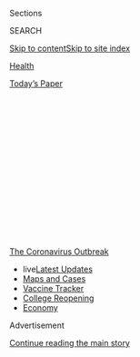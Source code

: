 <div id="app">

<div>

<div>

<div>

<div class="NYTAppHideMasthead css-1q2w90k e1suatyy0">

<div class="section css-ui9rw0 e1suatyy2">

<div class="css-eph4ug er09x8g0">

<div class="css-6n7j50">

</div>

<span class="css-1dv1kvn">Sections</span>

<div class="css-10488qs">

<span class="css-1dv1kvn">SEARCH</span>

</div>

[Skip to content](#site-content)[Skip to site
index](#site-index)

</div>

<div id="masthead-section-label" class="css-1wr3we4 eaxe0e00">

[Health](https://www.nytimes3xbfgragh.onion/section/health)

</div>

<div class="css-10698na e1huz5gh0">

</div>

</div>

<div id="masthead-bar-one" class="section hasLinks css-15hmgas e1csuq9d3">

<div class="css-uqyvli e1csuq9d0">

</div>

<div class="css-1uqjmks e1csuq9d1">

</div>

<div class="css-9e9ivx">

[](https://myaccount.nytimes3xbfgragh.onion/auth/login?response_type=cookie&client_id=vi)

</div>

<div class="css-1bvtpon e1csuq9d2">

[Today’s
Paper](https://www.nytimes3xbfgragh.onion/section/todayspaper)

</div>

</div>

</div>

</div>

<div data-aria-hidden="false">

<div id="site-content" data-role="main">

<div>

<div class="css-1aor85t" style="opacity:0.000000001;z-index:-1;visibility:hidden">

<div class="css-1hqnpie">

<div class="css-epjblv">

<span class="css-17xtcya">[Health](/section/health)</span><span class="css-x15j1o">|</span><span class="css-fwqvlz">How
a Struggling Company Won $1.6 Billion to Make a Coronavirus
Vaccine</span>

</div>

<div class="css-k008qs">

<div class="css-1iwv8en">

<span class="css-18z7m18"></span>

<div>

</div>

</div>

<span class="css-1n6z4y">https://nyti.ms/2ChPu4q</span>

<div class="css-1705lsu">

<div class="css-4xjgmj">

<div class="css-4skfbu" data-role="toolbar" data-aria-label="Social Media Share buttons, Save button, and Comments Panel with current comment count" data-testid="share-tools">

  - 
  - 
  - 
  - 
    
    <div class="css-6n7j50">
    
    </div>

  - 
  - 

</div>

</div>

</div>

</div>

</div>

</div>

<div id="NYT_TOP_BANNER_REGION" class="css-13pd83m">

<div>

<div id="styln-prism-menu-1592847958612" class="section interactive-content interactive-size-medium css-1edisqu">

<div class="css-17ih8de interactive-body">

<div id="scroll-container" class="css-1gj85ro">

[<span class="styln-title-wrap"><span class="css-1pje3qr">The
Coronavirus</span><span class="css-1pje3qr">
Outbreak</span></span>](https://www.nytimes3xbfgragh.onion/news-event/coronavirus?action=click&pgtype=Article&state=default&region=TOP_BANNER&context=storylines_menu)

  - <span class="css-kqxiym" data-emphasize="true">live</span>[Latest
    Updates](https://www.nytimes3xbfgragh.onion/2020/08/04/world/coronavirus-cases.html?action=click&pgtype=Article&state=default&region=TOP_BANNER&context=storylines_menu)
  - [Maps and
    Cases](https://www.nytimes3xbfgragh.onion/interactive/2020/us/coronavirus-us-cases.html?action=click&pgtype=Article&state=default&region=TOP_BANNER&context=storylines_menu)
  - [Vaccine
    Tracker](https://www.nytimes3xbfgragh.onion/interactive/2020/science/coronavirus-vaccine-tracker.html?action=click&pgtype=Article&state=default&region=TOP_BANNER&context=storylines_menu)
  - [College
    Reopening](https://www.nytimes3xbfgragh.onion/2020/08/02/us/covid-college-reopening.html?action=click&pgtype=Article&state=default&region=TOP_BANNER&context=storylines_menu)
  - [Economy](https://www.nytimes3xbfgragh.onion/live/2020/08/04/business/stock-market-today-coronavirus?action=click&pgtype=Article&state=default&region=TOP_BANNER&context=storylines_menu)

</div>

</div>

</div>

</div>

</div>

<div id="top-wrapper" class="css-1sy8kpn">

<div id="top-slug" class="css-l9onyx">

Advertisement

</div>

[Continue reading the main
story](#after-top)

<div class="ad top-wrapper" style="text-align:center;height:100%;display:block;min-height:250px">

<div id="top" class="place-ad" data-position="top" data-size-key="top">

</div>

</div>

<div id="after-top">

</div>

</div>

<div>

<div id="sponsor-wrapper" class="css-1hyfx7x">

<div id="sponsor-slug" class="css-19vbshk">

Supported by

</div>

[Continue reading the main
story](#after-sponsor)

<div id="sponsor" class="ad sponsor-wrapper" style="text-align:center;height:100%;display:block">

</div>

<div id="after-sponsor">

</div>

</div>

<div class="css-186x18t">

</div>

<div class="css-1vkm6nb ehdk2mb0">

# How a Struggling Company Won $1.6 Billion to Make a Coronavirus Vaccine

</div>

Novavax just received the Trump administration’s largest vaccine
contract. In the Maryland company’s 33-year history, it has never
brought a vaccine to market.

<div class="css-79elbk" data-testid="photoviewer-wrapper">

<div class="css-z3e15g" data-testid="photoviewer-wrapper-hidden">

</div>

<div class="css-1a48zt4 ehw59r15" data-testid="photoviewer-children">

![<span class="css-16f3y1r e13ogyst0" data-aria-hidden="true">The
coronavirus vaccine Novavax, a small biotech company, has developed is
now in safety trials. Results are expected this
month.</span><span class="css-cnj6d5 e1z0qqy90" itemprop="copyrightHolder"><span class="css-1ly73wi e1tej78p0">Credit...</span><span><span>Andrew
Caballero-Reynolds/Agence France-Presse — Getty
Images</span></span></span>](https://static01.graylady3jvrrxbe.onion/images/2020/07/15/science/15VIRUS-NOVAVAX1/15VIRUS-NOVAVAX1-articleLarge.jpg?quality=75&auto=webp&disable=upscale)

</div>

</div>

<div class="css-18e8msd">

<div class="css-vp77d3 epjyd6m0">

<div class="css-1baulvz">

By [<span class="css-1baulvz" itemprop="name">Katie
Thomas</span>](https://www.nytimes3xbfgragh.onion/by/katie-thomas) and
[<span class="css-1baulvz last-byline" itemprop="name">Megan
Twohey</span>](https://www.nytimes3xbfgragh.onion/by/megan-twohey)

</div>

</div>

  - 
    
    <div class="css-ld3wwf e16638kd2">
    
    July 16,
    2020
    
    </div>

  - 
    
    <div class="css-4xjgmj">
    
    <div class="css-d8bdto" data-role="toolbar" data-aria-label="Social Media Share buttons, Save button, and Comments Panel with current comment count" data-testid="share-tools">
    
      - 
      - 
      - 
      - 
        
        <div class="css-6n7j50">
        
        </div>
    
      - 
      - 
    
    </div>
    
    </div>

</div>

</div>

<div class="section meteredContent css-1r7ky0e" name="articleBody" itemprop="articleBody">

<div class="css-1fanzo5 StoryBodyCompanionColumn">

<div class="css-53u6y8">

In late February, as the coronavirus spread around the world, Dr.
Richard Hatchett, the head of an international nonprofit that gives
money to vaccine developers, got on an important call to discuss vaccine
candidates after his plane touched down at London’s Heathrow Airport.

Executives from the Bill & Melinda Gates Foundation, which helped found
and finance the nonprofit, were on the line, enthusiastic about Novavax,
a small biotech company they thought had the potential to develop a
vaccine against the virus — fast.

Although the company, based in Gaithersburg, Md., had never brought a
vaccine to market in its 33-year history, these experts were optimistic
about its technology, which uses moth cells to pump out crucial
molecules at a much faster rate than typical vaccines — a major
advantage in a pandemic.

Dr. Hatchett’s organization, the Coalition for Epidemic Preparedness
Innovations, would go on to invest $388 million in the company’s
coronavirus vaccine. With that powerful backing, Novavax made an
aggressive push to the U.S. government. The company’s effort paid off
last week when Operation Warp Speed, the Trump administration’s effort
to hurry coronavirus vaccines to the market, [gave Novavax $1.6
billion](https://www.nytimes3xbfgragh.onion/2020/07/07/health/novavax-coronavirus-vaccine-warp-speed.html),
the largest award to date. The company’s stock surged 30 percent.

</div>

</div>

<div class="css-1fanzo5 StoryBodyCompanionColumn">

<div class="css-53u6y8">

It was a dramatic turnaround for a little-known company that, just one
year earlier, had been on the verge of collapse. One of its leading
vaccine candidates — to prevent a deadly virus in infants — had failed
for the second time in three years. The company’s stock was trading so
low that it risked being removed from the Nasdaq. Looking for cash, it
sold its manufacturing facilities. Word spread around the small world of
Maryland biotech that Novavax might be closing soon.

Novavax’s good fortune may appear puzzling, given its track record and
the air of secrecy surrounding Operation Warp Speed. But for those in
the insular biotech world where connections matter, it is far less
surprising. In the face of a deadly pandemic that is devastating the
economy, the government is placing huge bets on vaccines and treatments
that could enable a return to some semblance of normal life.

The Trump administration has said it wants to invest in a variety of
vaccine technologies, and Novavax — [which uses coronavirus proteins to
provoke an immune
response](https://www.nytimes3xbfgragh.onion/interactive/2020/05/20/science/coronavirus-vaccine-development.html)
— offers an approach that is distinct from those of other companies that
have already received major federal backing. Its method’s potential to
quickly manufacture millions of doses was also attractive to the federal
government and Dr. Hatchett’s organization. The success this spring of a
clinical trial of Novavax’s flu vaccine boosted confidence in the
company.

“When the need is great, you have to be willing to take financial
risks,” said Dr. Hatchett.

But skeptics see Novavax as a classic example of a second-tier player
that has survived by limping from crisis to crisis, boosting its stock
by promising vaccines for new outbreaks, yet never delivering. In its
three decades in business, with a mix of public and private investment,
it has developed experimental vaccines for viruses like SARS, MERS and
Ebola that never made it past early safety studies. It’s telling,
critics say, that even as it has received growing amounts of government
and philanthropic support, the company’s coronavirus vaccine effort has
not attracted any deals with major drug makers.

“The market wants to believe in fairy tales,” said David Maris, the
managing partner of Phalanx Investment Partners and a longtime analyst
covering the pharmaceutical industry. He said investors wanted to
believe that — like Cinderella — the companies that couldn’t go to the
ball would eventually win the prince.

</div>

</div>

<div class="css-1fanzo5 StoryBodyCompanionColumn">

<div class="css-53u6y8">

“It sometimes happens,” he said. “Usually it doesn’t.”

</div>

</div>

<div class="css-79elbk" data-testid="photoviewer-wrapper">

<div class="css-z3e15g" data-testid="photoviewer-wrapper-hidden">

</div>

<div class="css-1a48zt4 ehw59r15" data-testid="photoviewer-children">

![<span class="css-16f3y1r e13ogyst0" data-aria-hidden="true">Stanley C.
Erck, Novavax’s president and chief executive, at the White House in
March.</span><span class="css-cnj6d5 e1z0qqy90" itemprop="copyrightHolder"><span class="css-1ly73wi e1tej78p0">Credit...</span><span>Pool
photo by Kevin
Dietsch</span></span>](https://static01.graylady3jvrrxbe.onion/images/2020/07/15/science/15VIRUS-NOVAVAX2/15VIRUS-NOVAVAX2-articleLarge.jpg?quality=75&auto=webp&disable=upscale)

</div>

</div>

<div class="css-1fanzo5 StoryBodyCompanionColumn">

<div class="css-53u6y8">

So far, the federal government has promised nearly $4 billion [to six
vaccine
projects](https://medicalcountermeasures.gov/app/barda/coronavirus/COVID19.aspx),
but many aspects of the deals are confidential. The Trump administration
has only released heavily redacted copies of **** its **** contracts
with these companies.

When asked this week why Novavax has received more than anyone else, a
Trump administration official said **** that smaller companies needed
more federal investment in manufacturing compared to large
pharmaceutical firms, which have an established track record for
mass-producing vaccines. The $1.6 billion comes from the Department of
Health and Human Services and the Defense Department, and will be used
to help develop and manufacture Novavax’s vaccine.

In pursuing its contracts, Novavax drew on influential ties it has
cultivated in the federal government and close-knit global health
community, according to interviews with current and former company
executives, federal and global health officials, vaccine experts and
investment
analysts.

<div id="NYT_MAIN_CONTENT_1_REGION" class="css-9tf9ac">

<div>

<div id="styln-covid-updates-world" class="section interactive-content interactive-size-medium css-1ftcdic">

<div class="css-17ih8de interactive-body">

<div id="styln-briefing-block" data-asset-id="QXJ0aWNsZTpueXQ6Ly9hcnRpY2xlLzNhNGMwYWI5LWIwY2QtNWQwOS1hZTgwLTdjMGU3ZTA1OWQ2OA==">

<div class="briefing-block-header-section">

# [Latest Updates: Global Coronavirus Outbreak](https://www.nytimes3xbfgragh.onion/2020/08/04/world/coronavirus-cases.html?action=click&pgtype=Article&state=default&region=MAIN_CONTENT_1&context=storylines_live_updates)

<div class="briefing-block-ts">

Updated 2020-08-05T07:58:24.076Z

</div>

</div>

  - [As talks drag on, McConnell signals openness to jobless aid
    extension, and negotiators agree on a
    deadline.](https://www.nytimes3xbfgragh.onion/2020/08/04/world/coronavirus-cases.html?action=click&pgtype=Article&state=default&region=MAIN_CONTENT_1&context=storylines_live_updates#link-762df92)
  - [Novavax sees encouraging results from two studies of its
    experimental
    vaccine.](https://www.nytimes3xbfgragh.onion/2020/08/04/world/coronavirus-cases.html?action=click&pgtype=Article&state=default&region=MAIN_CONTENT_1&context=storylines_live_updates#link-1228a480)
  - [Mississippians must now wear masks in public, governor
    says.](https://www.nytimes3xbfgragh.onion/2020/08/04/world/coronavirus-cases.html?action=click&pgtype=Article&state=default&region=MAIN_CONTENT_1&context=storylines_live_updates#link-794484ed)

<div class="briefing-block-footer">

<div class="briefing-block-footer-meta">

[See more
updates](https://www.nytimes3xbfgragh.onion/2020/08/04/world/coronavirus-cases.html?action=click&pgtype=Article&state=default&region=MAIN_CONTENT_1&context=storylines_live_updates)

</div>

<div class="briefing-block-briefinglinks">

<span>More live coverage:</span>
[Markets](https://www.nytimes3xbfgragh.onion/live/2020/08/04/business/stock-market-today-coronavirus?action=click&pgtype=Article&state=default&region=MAIN_CONTENT_1&context=storylines_live_updates)

</div>

</div>

</div>

</div>

</div>

</div>

</div>

The Biomedical Advanced Research and Development Authority, or BARDA,
which makes deals with drug manufacturers during public health
emergencies and is one of the federal agencies carrying out Operation
Warp Speed, has been headed by two former Novavax executives. One of
them would later complain that the company crossed ethical lines when it
approached him about receiving funding this spring.

Novavax also tapped into a longstanding relationship with the Gates
Foundation, which had previously provided it with funding and is one of
the most powerful global players in the vaccine world.

John J. Trizzino, Novavax’s chief business and financial officer, said
the company did nothing inappropriate, but acknowledged that it used its
connections to help win the deals. “This doesn’t happen by itself,” he
said. “This happens through years and years of working within the
industry, building solid relationships, having worked with many of these
partners.”

</div>

</div>

<div class="css-1fanzo5 StoryBodyCompanionColumn">

<div class="css-53u6y8">

If Novavax does succeed, it will represent a major success story for a
company that has struggled for years. Founded in 1987, the company has
operated on the outskirts of the industry, far from the biotech hubs of
Boston and San Diego. Although vaccines have been its main focus,
Novavax has over the years dabbled in other businesses, like prenatal
vitamins and [estrogen
lotion](https://www.washingtonpost.com/archive/business/2003/10/11/novavaxs-estrogen-lotion-is-approved/53bc53d2-de8e-4c95-a1f0-8b05b3bcd6d0/).

In 2016, the company suffered a major setback when its late-stage
clinical trial to treat respiratory syncytial virus, or R.S.V., [in
older people
failed](https://ir.novavax.com/news-releases/news-release-details/novavax-announces-topline-rsv-f-vaccine-data-two-clinical-trials),
and the [company laid
off](https://endpts.com/crushed-by-a-phiii-flop-novavax-slashes-jobs-as-it-looks-to-chop-out-up-to-100m-in-costs/)
one-third of its staff.

[A review
in 2017](https://www.glassdoor.com.hk/Reviews/Novavax-let-go-Reviews-EI_IE5710.0,7_KH8,14.htm)
from an employee on the website Glassdoor summed up the atmosphere.
“Bowling on Fridays, unlimited sick days,” the person wrote under
“pros.” Under “cons,” the person wrote: “The management rushed
clinical trials for R.S.V., clinical trials failed, and layoffs insued
\[sic\].”

</div>

</div>

<div class="css-79elbk" data-testid="photoviewer-wrapper">

<div class="css-z3e15g" data-testid="photoviewer-wrapper-hidden">

</div>

<div class="css-1a48zt4 ehw59r15" data-testid="photoviewer-children">

<div class="css-1xdhyk6 erfvjey0">

<span class="css-1ly73wi e1tej78p0">Image</span>

<div class="css-zjzyr8">

<div data-testid="lazyimage-container" style="height:257.77777777777777px">

</div>

</div>

</div>

<span class="css-16f3y1r e13ogyst0" data-aria-hidden="true">Novavax
headquarters in Gaithersburg, Md. Although vaccines have been its main
focus, the company has over the years dabbled in prenatal vitamins and
estrogen
lotion.</span><span class="css-cnj6d5 e1z0qqy90" itemprop="copyrightHolder"><span class="css-1ly73wi e1tej78p0">Credit...</span><span>Jim
Lo Scalzo/EPA, via Shutterstock</span></span>

</div>

</div>

<div class="css-1fanzo5 StoryBodyCompanionColumn">

<div class="css-53u6y8">

But Novavax was able to pursue a second clinical trial of the R.S.V.
vaccine with assistance from the Gates Foundation, which [granted the
company up to $89
million](https://ir.novavax.com/news-releases/news-release-details/novavax-announces-grant-89-million-support-development-rsv-f).
That study tested whether giving the vaccine to pregnant women would
pass the immunity to their newborns, who can become very sick from the
virus.

But that [trial
failed](https://ir.novavax.com/news-releases/news-release-details/novavax-announces-topline-results-phase-3-preparetm-trial)
too, and the company again found itself in a financial crisis. It
initiated a reverse stock split to lift its share price and [avoid
delisting from the
Nasdaq](https://www.bizjournals.com/washington/news/2019/04/15/novavax-faces-delisting-threat-following-failed.html),
and it [sold its manufacturing
facilities](https://endpts.com/beefing-up-its-new-gene-therapy-unit-catalent-inks-18m-deal-to-snap-up-novavax-facilities/)
to another company, Catalent, for $18 million. The deal included 100
workers, or about one-third of its work force at the time.

Mr. Trizzino said it was all part of the business.

“It’s biotech, and biotech can be a bit of a roller-coaster ride,” he
said. “We’re innovators, and we’re looking for opportunities that other
companies haven’t developed.”

</div>

</div>

<div class="css-1fanzo5 StoryBodyCompanionColumn">

<div class="css-53u6y8">

He said working with the Gates Foundation on the R.S.V. vaccine cemented
that relationship. “They became very familiar with our technology,” Mr.
Trizzino said. “So when coronavirus reared its head, they were
supportive.”

The foundation declined to discuss details of vaccine candidates, but in
a statement, Emilio Emini, its H.I.V. program director, said, “We see
promise in a range of Covid-19 vaccine candidates, including Novavax’s
approach.”

Like dozens of other companies, Novavax began working on a coronavirus
vaccine in January, when the virus’s genome was first made public, using
the same technology as it had for its R.S.V. and flu vaccines.

It makes vaccines by turning moth cells into tiny factories that pump
out proteins of the coronavirus — a quicker way to make large quantities
than using cells from hamsters and other mammals.

“I like the company. I like the technology,” said Dr. Luciana Borio, who
oversaw public health preparedness for the National Security Council
under President Trump and was the acting chief scientist at the Food and
Drug Administration under President Obama. The French drug maker Sanofi
is developing a coronavirus vaccine that uses an insect technology
similar to Novavax’s, but has not entered clinical trials.

By February, Dr. Hatchett’s nonprofit, CEPI, was flooded with proposals
for vaccine development efforts. Eager to move quickly, the organization
evaluated candidates based on whether the vaccines could be developed
rapidly and manufactured in large enough quantities to be distributed
across the world.

Like the Gates Foundation, Dr. Hatchett was already familiar with
Novavax’s work. He had worked at BARDA [when the agency awarded a $179
million
contract](https://www.prnewswire.com/news-releases/novavax-awarded-hhs-barda-contract-valued-at-up-to-179-million-to-develop-pandemic-and-seasonal-influenza-vaccines-for-us-government-using-recombinant-vlp-technology-117145058.html)
to Novavax in 2011 to develop its flu vaccine, which could allow for a
rapid national response to a pandemic flu.

</div>

</div>

<div class="css-1fanzo5 StoryBodyCompanionColumn">

<div class="css-53u6y8">

When looking for investments in coronavirus vaccines, “they were a
natural consideration,” Dr. Hatchett
said.

</div>

</div>

<div class="css-79elbk" data-testid="photoviewer-wrapper">

<div class="css-z3e15g" data-testid="photoviewer-wrapper-hidden">

</div>

<div class="css-1a48zt4 ehw59r15" data-testid="photoviewer-children">

<div class="css-1xdhyk6 erfvjey0">

<span class="css-1ly73wi e1tej78p0">Image</span>

<div class="css-zjzyr8">

<div data-testid="lazyimage-container" style="height:257.77777777777777px">

</div>

</div>

</div>

<span class="css-16f3y1r e13ogyst0" data-aria-hidden="true">Novavax uses
moth cells to pump out crucial molecules at a much faster rate than
typical vaccines — a major advantage in a
pandemic.</span><span class="css-cnj6d5 e1z0qqy90" itemprop="copyrightHolder"><span class="css-1ly73wi e1tej78p0">Credit...</span><span>Andrew
Caballero-Reynolds/Agence France-Presse — Getty Images</span></span>

</div>

</div>

<div class="css-1fanzo5 StoryBodyCompanionColumn">

<div class="css-53u6y8">

CEPI will not release any of its contracts. Dr. Hatchett said its
funding decisions are based on independent external reviews, a
scientific advisory committee, and financial vetting by the accounting
firm
KPMG.

<div id="NYT_MAIN_CONTENT_3_REGION" class="css-9tf9ac">

<div>

<div id="styln-prism-freeform-1594220623585" class="section interactive-content interactive-size-medium css-1ftcdic">

<div class="css-17ih8de interactive-body">

<div id="prism-freeform-block-85410" class="css-19mumt8" data-role="complementary" data-storyline="The Coronavirus Outbreak" data-truncated="true" tabindex="0">

<div class="css-a8d9oz">

<div class="css-eb027h">

[](https://www.nytimes3xbfgragh.onion/news-event/coronavirus?action=click&pgtype=Article&state=default&region=MAIN_CONTENT_3&context=storylines_faq)

### The Coronavirus Outbreak ›

#### Frequently Asked Questions

Updated August 4, 2020

  - #### I have antibodies. Am I now immune?
    
      - As of right now,[that seems likely, for at least several
        months.](https://www.nytimes3xbfgragh.onion/2020/07/22/health/covid-antibodies-herd-immunity.html?action=click&pgtype=Article&state=default&region=MAIN_CONTENT_3&context=storylines_faq)
        There have been frightening accounts of people suffering what
        seems to be a second bout of Covid-19. But experts say these
        patients may have a drawn-out course of infection, with the
        virus taking a slow toll weeks to months after initial exposure.
        People infected with the coronavirus typically
        [produce](https://www.nature.com/articles/s41586-020-2456-9)
        immune molecules called antibodies, which are [protective
        proteins made in response to an
        infection](https://www.nytimes3xbfgragh.onion/2020/05/07/health/coronavirus-antibody-prevalence.html?action=click&pgtype=Article&state=default&region=MAIN_CONTENT_3&context=storylines_faq)[.
        These antibodies
        may](https://www.nytimes3xbfgragh.onion/2020/05/07/health/coronavirus-antibody-prevalence.html?action=click&pgtype=Article&state=default&region=MAIN_CONTENT_3&context=storylines_faq)
        last in the body [only two to three
        months](https://www.nature.com/articles/s41591-020-0965-6),
        which may seem worrisome, but that’s perfectly normal after an
        acute infection subsides, said Dr. Michael Mina, an immunologist
        at Harvard University. It may be possible to get the coronavirus
        again, but it’s highly unlikely that it would be possible in a
        short window of time from initial infection or make people
        sicker the second time.

  - #### I’m a small-business owner. Can I get relief?
    
      - The [stimulus bills enacted in
        March](https://www.nytimes3xbfgragh.onion/article/small-business-loans-stimulus-grants-freelancers-coronavirus.html?action=click&pgtype=Article&state=default&region=MAIN_CONTENT_3&context=storylines_faq)
        offer help for the millions of American small businesses. Those
        eligible for aid are businesses and nonprofit organizations with
        fewer than 500 workers, including sole proprietorships,
        independent contractors and freelancers. Some larger companies
        in some industries are also eligible. The help being offered,
        which is being managed by the Small Business Administration,
        includes the Paycheck Protection Program and the Economic Injury
        Disaster Loan program. But lots of folks have [not yet seen
        payouts.](https://www.nytimes3xbfgragh.onion/interactive/2020/05/07/business/small-business-loans-coronavirus.html?action=click&pgtype=Article&state=default&region=MAIN_CONTENT_3&context=storylines_faq)
        Even those who have received help are confused: The rules are
        draconian, and some are stuck sitting on [money they don’t know
        how to
        use.](https://www.nytimes3xbfgragh.onion/2020/05/02/business/economy/loans-coronavirus-small-business.html?action=click&pgtype=Article&state=default&region=MAIN_CONTENT_3&context=storylines_faq)
        Many small-business owners are getting less than they expected
        or [not hearing anything at
        all.](https://www.nytimes3xbfgragh.onion/2020/06/10/business/Small-business-loans-ppp.html?action=click&pgtype=Article&state=default&region=MAIN_CONTENT_3&context=storylines_faq)

  - #### What are my rights if I am worried about going back to work?
    
      - Employers have to provide [a safe
        workplace](https://www.osha.gov/SLTC/covid-19/standards.html)
        with policies that protect everyone equally. [And if one of your
        co-workers tests positive for the coronavirus, the
        C.D.C.](https://www.nytimes3xbfgragh.onion/article/coronavirus-money-unemployment.html?action=click&pgtype=Article&state=default&region=MAIN_CONTENT_3&context=storylines_faq)
        has said that [employers should tell their
        employees](https://www.cdc.gov/coronavirus/2019-ncov/community/guidance-business-response.html)
        -- without giving you the sick employee’s name -- that they may
        have been exposed to the virus.

  - #### Should I refinance my mortgage?
    
      - [It could be a good
        idea,](https://www.nytimes3xbfgragh.onion/article/coronavirus-money-unemployment.html?action=click&pgtype=Article&state=default&region=MAIN_CONTENT_3&context=storylines_faq)
        because mortgage rates have [never been
        lower.](https://www.nytimes3xbfgragh.onion/2020/07/16/business/mortgage-rates-below-3-percent.html?action=click&pgtype=Article&state=default&region=MAIN_CONTENT_3&context=storylines_faq)
        Refinancing requests have pushed mortgage applications to some
        of the highest levels since 2008, so be prepared to get in line.
        But defaults are also up, so if you’re thinking about buying a
        home, be aware that some lenders have tightened their standards.

  - #### What is school going to look like in September?
    
      - It is unlikely that many schools will return to a normal
        schedule this fall, requiring the grind of [online
        learning](https://www.nytimes3xbfgragh.onion/2020/06/05/us/coronavirus-education-lost-learning.html?action=click&pgtype=Article&state=default&region=MAIN_CONTENT_3&context=storylines_faq),
        [makeshift child
        care](https://www.nytimes3xbfgragh.onion/2020/05/29/us/coronavirus-child-care-centers.html?action=click&pgtype=Article&state=default&region=MAIN_CONTENT_3&context=storylines_faq)
        and [stunted
        workdays](https://www.nytimes3xbfgragh.onion/2020/06/03/business/economy/coronavirus-working-women.html?action=click&pgtype=Article&state=default&region=MAIN_CONTENT_3&context=storylines_faq)
        to continue. California’s two largest public school districts —
        Los Angeles and San Diego — said on July 13, that [instruction
        will be remote-only in the
        fall](https://www.nytimes3xbfgragh.onion/2020/07/13/us/lausd-san-diego-school-reopening.html?action=click&pgtype=Article&state=default&region=MAIN_CONTENT_3&context=storylines_faq),
        citing concerns that surging coronavirus infections in their
        areas pose too dire a risk for students and teachers. Together,
        the two districts enroll some 825,000 students. They are the
        largest in the country so far to abandon plans for even a
        partial physical return to classrooms when they reopen in
        August. For other districts, the solution won’t be an
        all-or-nothing approach. [Many
        systems](https://bioethics.jhu.edu/research-and-outreach/projects/eschool-initiative/school-policy-tracker/),
        including the nation’s largest, New York City, are devising
        [hybrid
        plans](https://www.nytimes3xbfgragh.onion/2020/06/26/us/coronavirus-schools-reopen-fall.html?action=click&pgtype=Article&state=default&region=MAIN_CONTENT_3&context=storylines_faq)
        that involve spending some days in classrooms and other days
        online. There’s no national policy on this yet, so check with
        your municipal school system regularly to see what is happening
        in your
community.

<div id="styln-survey-component-85410" class="styln-survey-component" data-surveyname="faq" data-surveystoryline="coronavirus">

</div>

</div>

<div class="css-6mllg9">

</div>

<div class="css-pmm6ed">

<span class="css-5gimkt"></span>

</div>

</div>

</div>

</div>

</div>

</div>

</div>

He said his organization took note in March when, weeks after [it
awarded
Novavax](https://ir.novavax.com/news-releases/news-release-details/novavax-awarded-funding-cepi-covid-19-vaccine-development)
its initial $4 million contract, the company [announced that its flu
vaccine](https://ir.novavax.com/news-releases/news-release-details/novavax-nanoflu-achieves-all-primary-endpoints-phase-3-clinical)
had succeeded in a late-stage clinical trial — its first major success,
and an important validation of its underlying vaccine technology.

“We were very relieved when that positive result came back,” Dr.
Hatchett said. In May, his organization ramped up its support with an
additional deal awarding Novavax up to $384 million.

For Novavax, the contracts with CEPI proved crucial. Until then, the
company had been aggressively seeking funding from BARDA, without much
luck.

In April, eager to pitch their vaccine, Novavax’s chief executive asked
to speak with Rick Bright, the former director of BARDA, who served as
[head of vaccine
research](https://ir.novavax.com/news-releases/news-release-details/novavax-appoints-new-vice-president-vaccine-research)
at Novavax from 2006 to 2008, [according to a whistle-blower
complaint](https://www.cnn.com/2020/05/05/politics/rick-bright-full-complaint/index.html)that
Dr. Bright later filed.

</div>

</div>

<div class="css-1fanzo5 StoryBodyCompanionColumn">

<div class="css-53u6y8">

Dr. Bright said in the complaint that he declined the meeting with the
chief executive, Stanley C. Erck, because discussing the vaccine while
the company’s application was being considered would violate federal
law, given that it could influence what is supposed to be a purely
scientific review.

But three days later, the company pursued a meeting instead with Dr.
Bright’s boss, Dr. Robert Kadlec, H.H.S.’s assistant secretary for
preparedness and response. Dr. Kadlec initially wrote that he was
“looking forward” to the meeting, according to emails obtained by The
New York Times, but a H.H.S. spokeswoman said that he did not meet with
the company.

Dr. Bright was removed from his BARDA post in April, and filed the
complaint [after he said he had been
protesting](https://www.nytimes3xbfgragh.onion/2020/05/09/us/politics/whistle-blower-trump-coronavirus.html)
“cronyism” and contract abuse for years.

Novavax’s contact with H.H.S. raised alarms with Steven L. Schooner, a
law professor at George Washington University Law School who is an
expert in federal procurement.

“When you’re dealing with something as important as a vaccine for a
pandemic, you want that review to be made on the scientific merits, not
based on who knew who or who is willing to pay a bribe or who applied
leverage during the evaluation process,” he said.

Mr. Trizzino said the company did nothing wrong. “We did what we thought
was prudent and reasonable under the circumstances of a pandemic and the
need to move very quickly,” he
said.

</div>

</div>

<div class="css-79elbk" data-testid="photoviewer-wrapper">

<div class="css-z3e15g" data-testid="photoviewer-wrapper-hidden">

</div>

<div class="css-1a48zt4 ehw59r15" data-testid="photoviewer-children">

<div class="css-1xdhyk6 erfvjey0">

<span class="css-1ly73wi e1tej78p0">Image</span>

<div class="css-zjzyr8">

<div data-testid="lazyimage-container" style="height:257.77777777777777px">

</div>

</div>

</div>

<span class="css-16f3y1r e13ogyst0" data-aria-hidden="true">Dr. Rick
Bright, the former director of BARDA, testifying before a House
subcommittee in
May. </span><span class="css-cnj6d5 e1z0qqy90" itemprop="copyrightHolder"><span class="css-1ly73wi e1tej78p0">Credit...</span><span>Pool
photo by Shawn Thew</span></span>

</div>

</div>

<div class="css-1fanzo5 StoryBodyCompanionColumn">

<div class="css-53u6y8">

When the conversation with BARDA never materialized, the company shifted
its attention to the Defense Department.

</div>

</div>

<div class="css-1fanzo5 StoryBodyCompanionColumn">

<div class="css-53u6y8">

With the second CEPI contract in hand, Novavax was finally able to “get
more and more traction,” Mr. Trizzino said. In June, the department
[awarded the company $60
million](https://ir.novavax.com/news-releases/news-release-details/novavax-awarded-department-defense-contract-covid-19-vaccine).
“And ultimately, Operation Warp Speed took over from there,” he said.

“They have shown very encouraging and promising results,” said Robin
Robinson, who was the head of Novavax’s vaccine division until 2004,
when he left to become the head of BARDA’s influenza division, and then
its director.

Dr. Robinson helped develop an earlier version of the company’s vaccine
technology and consulted for Novavax on their flu vaccine. “I do expect
the vaccine to be one of the ones in the winner’s circle next year.”

With two major contracts, Novavax must now balance two powerful — and
potentially competing — investors. [The company’s vaccine is now in
safety
trials](https://www.nytimes3xbfgragh.onion/interactive/2020/science/coronavirus-vaccine-tracker.html),
and results are expected this month. It plans to begin so-called Phase 3
efficacy trials by the fall, and could release data by the end of the
year. If the vaccine is successful, the company has promised to supply
the United States with 100 million doses — or enough to immunize at
least 50 million U.S. residents. And through its deal with CEPI, it has
pledged an unspecified number of doses to low-income countries.

Novavax has said that it can accomplish both by simultaneously
manufacturing the vaccine in the United States, Europe and Asia. The
company used an outside manufacturer, the Maryland-based Emergent
BioSolutions, to make initial doses for the clinical trials, but said
that they had not yet selected a company to do large-scale manufacturing
in the United States. It recently acquired a factory in the Czech
Republic and will hire other manufacturers to supply the rest of the
world. With those new factory workers, the company said it now employs
about 360 people.

“It’s very well coordinated, and we know what we’re doing,” Mr. Trizzino
said.

But because vaccine development is so unpredictable, and with these
deals largely unfolding in private, it’s impossible to know how far the
company will get.

</div>

</div>

<div class="css-1fanzo5 StoryBodyCompanionColumn">

<div class="css-53u6y8">

“The U.S. darling of the moment is Novavax,” said Kate Elder, a senior
vaccines policy adviser for Doctors Without Borders. “But I see this as
just a further diversification of the U.S.’s risky bets with public
money and little transparency.”

</div>

</div>

<div>

</div>

</div>

<div>

</div>

<div>

</div>

<div>

</div>

<div>

<div id="bottom-wrapper" class="css-1ede5it">

<div id="bottom-slug" class="css-l9onyx">

Advertisement

</div>

[Continue reading the main
story](#after-bottom)

<div id="bottom" class="ad bottom-wrapper" style="text-align:center;height:100%;display:block;min-height:90px">

</div>

<div id="after-bottom">

</div>

</div>

</div>

</div>

</div>

## Site Index

<div>

</div>

## Site Information Navigation

  - [© <span>2020</span> <span>The New York Times
    Company</span>](https://help.nytimes3xbfgragh.onion/hc/en-us/articles/115014792127-Copyright-notice)

<!-- end list -->

  - [NYTCo](https://www.nytco.com/)
  - [Contact
    Us](https://help.nytimes3xbfgragh.onion/hc/en-us/articles/115015385887-Contact-Us)
  - [Work with us](https://www.nytco.com/careers/)
  - [Advertise](https://nytmediakit.com/)
  - [T Brand Studio](http://www.tbrandstudio.com/)
  - [Your Ad
    Choices](https://www.nytimes3xbfgragh.onion/privacy/cookie-policy#how-do-i-manage-trackers)
  - [Privacy](https://www.nytimes3xbfgragh.onion/privacy)
  - [Terms of
    Service](https://help.nytimes3xbfgragh.onion/hc/en-us/articles/115014893428-Terms-of-service)
  - [Terms of
    Sale](https://help.nytimes3xbfgragh.onion/hc/en-us/articles/115014893968-Terms-of-sale)
  - [Site
    Map](https://spiderbites.nytimes3xbfgragh.onion)
  - [Help](https://help.nytimes3xbfgragh.onion/hc/en-us)
  - [Subscriptions](https://www.nytimes3xbfgragh.onion/subscription?campaignId=37WXW)

</div>

</div>

</div>

</div>
